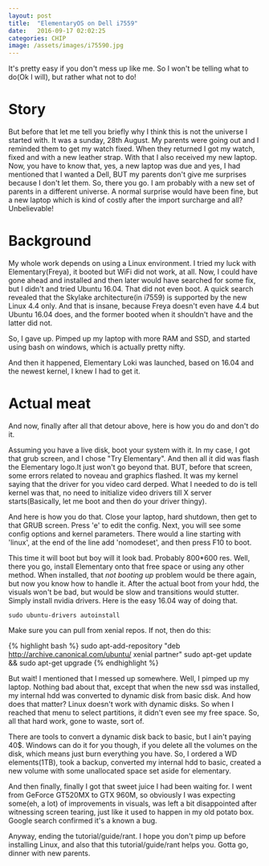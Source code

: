 ```yaml
---
layout: post
title:  "ElementaryOS on Dell i7559"
date:   2016-09-17 02:02:25
categories: CHIP
image: /assets/images/i75590.jpg
---
```


It's pretty easy if you don't mess up like me. So I won't be telling what to do(Ok I will),
but rather what not to do!

Story
=======

But before that let me tell you briefly why I think this is not the universe I started with. It was a sunday, 28th August.
My parents were going out and I reminded them to get my watch fixed. When they returned I got my watch, fixed and with a new leather strap.
With that I also received my new laptop. Now, you have to know that, yes, a new laptop was due and yes, I had mentioned that I wanted a Dell, BUT my parents don't give me surprises because I don't let them. So, there you go. I am probably with a new set of parents in a different universe. A normal surprise would have been fine, but a new laptop which is kind of costly after the import surcharge and all? Unbelievable!

Background
==========

My whole work depends on using a Linux environment. I tried my luck with Elementary(Freya), it booted but WiFi did not work, at all.
Now, I could have gone ahead and installed and then later would have searched for some fix, but I didn't and tried Ubuntu 16.04.
That did not even boot. A quick search revealed that the Skylake architecture(in i7559) is supported by the new Linux 4.4 only. And that is insane,
because Freya doesn't even have 4.4 but Ubuntu 16.04 does, and the former booted when it shouldn't have and the latter did not.

So, I gave up. Pimped up my laptop with more RAM and SSD, and started using bash on windows, which is actually pretty nifty.

And then it happened, Elementary Loki was launched, based on 16.04 and the newest kernel, I knew I had to get it.

Actual meat
=============

And now, finally after all that detour above, here is how you do and don't do it.

Assuming you have a live disk, boot your system with it. In my case, I got that grub screen, and I chose "Try Elementary". And then all it did was flash the Elementary logo.It just won't go beyond that. BUT, before that screen, some errors related to noveau and graphics flashed. It was my kernel saying that
the driver for you video card derped. What I needed to do is tell kernel was that, no need to initialize video drivers till X server starts(Basically, let me boot and then do your driver thingy).

And here is how you do that. Close your laptop, hard shutdown, then get to that GRUB screen. Press 'e' to edit the config. Next, you will see
some config options and kernel parameters. There would a line starting with 'linux', at the end of the line add 'nomodeset', and then press F10 to boot.

This time it will boot but boy will it look bad. Probably 800*600 res. Well, there you go, install Elementary onto that free space or using any other method. When installed, that _not booting up_ problem would be there again, but now you know how to handle it. After the actual boot from your hdd, the visuals won't be bad, but would be slow and transitions would stutter. Simply install nvidia drivers. Here is the easy 16.04 way of doing that.

`sudo ubuntu-drivers autoinstall`

Make sure you can pull from xenial repos. If not, then do this:

{%  highlight bash %}
sudo apt-add-repository "deb http://archive.canonical.com/ubuntu/ xenial partner"
sudo apt-get update && sudo apt-get upgrade
{%  endhighlight %}


But wait! I mentioned that I messed up somewhere. Well, I pimped up my laptop. Nothing bad about that, except that when the new ssd was installed, my internal hdd
was converted to dynamic disk from basic disk. And how does that matter? Linux doesn't work with dynamic disks. So when I reached that menu to select partitions, it
didn't even see my free space. So, all that hard work, gone to waste, sort of.

There are tools to convert a dynamic disk back to basic, but I ain't paying 40$. Windows can do it for you though, if you delete all the volumes on the disk, which means just burn everything you have. So, I ordered a WD elements(1TB), took a backup, converted my internal hdd to basic, created a new volume with some unallocated space set aside for elementary.

And then finally, finally I got that sweet juice I had been waiting for. I went from GeForce GT520MX to GTX 960M, so obviously I was expecting some(eh, a lot) of improvements in visuals, was left a bit disappointed after witnessing screen tearing, just like it used to happen in my old potato box. Google search confirmed it's a known a bug.


Anyway, ending the tutorial/guide/rant. I hope you don't pimp up before installing Linux, and also that this tutorial/guide/rant helps you.
Gotta go, dinner with new parents.
